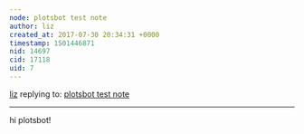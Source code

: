 ```yaml
---
node: plotsbot test note
author: liz
created_at: 2017-07-30 20:34:31 +0000
timestamp: 1501446871
nid: 14697
cid: 17118
uid: 7
---
```




[liz](../profile/liz) replying to: [plotsbot test note](../notes/plotsbot/07-29-2017/plotsbot-test-note)

----
hi plotsbot!